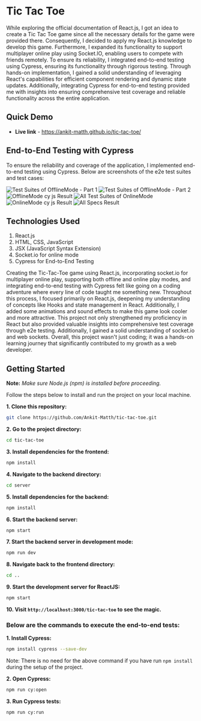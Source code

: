 # Tic Tac Toe

While exploring the official documentation of React.js, I got an idea to create a Tic Tac Toe game since all the necessary details for the game were provided there. Consequently, I decided to apply my React.js knowledge to develop this game. Furthermore, I expanded its functionality to support multiplayer online play using Socket.IO, enabling users to compete with friends remotely. To ensure its reliability, I integrated end-to-end testing using Cypress, ensuring its functionality through rigorous testing. Through hands-on implementation, I gained a solid understanding of leveraging React's capabilities for efficient component rendering and dynamic state updates. Additionally, integrating Cypress for end-to-end testing provided me with insights into ensuring comprehensive test coverage and reliable functionality across the entire application.

## Quick Demo

- **Live link** - https://ankit-matth.github.io/tic-tac-toe/

## End-to-End Testing with Cypress
To ensure the reliability and coverage of the application, I implemented end-to-end testing using Cypress. Below are screenshots of the e2e test suites and test cases:

![Test Suites of OfflineMode - Part 1](https://github.com/Ankit-Matth/tic-tac-toe/assets/146843890/8e478868-95bd-4845-8d99-b940387e3f40)
![Test Suites of OfflineMode - Part 2](https://github.com/Ankit-Matth/tic-tac-toe/assets/146843890/3497d300-375e-416e-ac9e-d33b80222558)
![OfflineMode cy js Result](https://github.com/Ankit-Matth/tic-tac-toe/assets/146843890/75ad8a8b-b77a-4429-ae95-71ebb29d5ee3)
![All Test Suites of OnlineMode](https://github.com/Ankit-Matth/tic-tac-toe/assets/146843890/a9a26410-abd6-478a-91ec-115c83c4415d)
![OnlineMode cy js Result](https://github.com/Ankit-Matth/tic-tac-toe/assets/146843890/e1f45ea7-fb26-40a0-a5bd-1f14975c4775)
![All Specs Result](https://github.com/Ankit-Matth/tic-tac-toe/assets/146843890/2cf0309e-672c-4bfc-937f-489372e83883)

## Technologies Used

1. React.js
2. HTML, CSS, JavaScript
3. JSX (JavaScript Syntax Extension)
4. Socket.io for online mode
5. Cypress for End-to-End Testing

Creating the Tic-Tac-Toe game using React.js, incorporating socket.io for multiplayer online play, supporting both offline and online play modes, and integrating end-to-end testing with Cypress felt like going on a coding adventure where every line of code taught me something new. Throughout this process, I focused primarily on React.js, deepening my understanding of concepts like Hooks and state management in React. Additionally, I added some animations and sound effects to make this game look cooler and more attractive. This project not only strengthened my proficiency in React but also provided valuable insights into comprehensive test coverage through e2e testing. Additionally, I gained a solid understanding of socket.io and web sockets. Overall, this project wasn't just coding; it was a hands-on learning journey that significantly contributed to my growth as a web developer. 

## Getting Started 

**Note:** *Make sure Node.js (npm) is installed before proceeding.*

Follow the steps below to install and run the project on your local machine.

**1. Clone this repository:**
  ```bash
  git clone https://github.com/Ankit-Matth/tic-tac-toe.git
  ```
**2. Go to the project directory:**
  ```bash
  cd tic-tac-toe
  ```
**3. Install dependencies for the frontend:**
  ```bash
  npm install
  ```
**4. Navigate to the backend directory:**
  ```bash
  cd server
  ```
**5. Install dependencies for the backend:**
  ```bash
  npm install
  ```
**6. Start the backend server:**
  ```bash
  npm start
  ```
**7. Start the backend server in development mode:**
  ```bash
  npm run dev
  ```
**8. Navigate back to the frontend directory:**
  ```bash
  cd ..
  ```
**9. Start the development server for ReactJS:**
  ```bash
  npm start
  ```
**10. Visit `http://localhost:3000/tic-tac-toe` to see the magic.**

### Below are the commands to execute the end-to-end tests:

**1. Install Cypress:**
  ```bash
  npm install cypress --save-dev
  ```
Note: There is no need for the above command if you have run `npm install` during the setup of the project.

**2. Open Cypress:**
  ```bash
  npm run cy:open
  ```
**3. Run Cypress tests:**
  ```bash
  npm run cy:run
  ```
